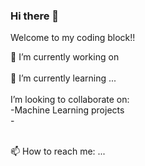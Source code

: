 ### Hi there 👋
Welcome to my coding block!!

<div>
  🔭 I’m currently working on
</div><br>
<div>
  🌱 I’m currently learning ...
</div><br>

<div>
  I’m looking to collaborate on:<br>
  -Machine Learning projects<br>
  -
</div><br>

  📫 How to reach me: ...
